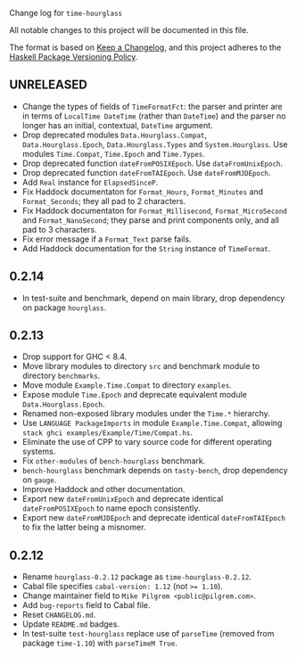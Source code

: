 Change log for `time-hourglass`

All notable changes to this project will be documented in this file.

The format is based on [Keep a Changelog](https://keepachangelog.com/en/1.0.0/),
and this project adheres to the
[Haskell Package Versioning Policy](https://pvp.haskell.org/).

## UNRELEASED

* Change the types of fields of `TimeFormatFct`: the parser and printer are in
  terms of `LocalTime DateTime` (rather than `DateTime`) and the parser no
  longer has an initial, contextual, `DateTime` argument.
* Drop deprecated modules `Data.Hourglass.Compat`, `Data.Hourglass.Epoch`,
  `Data.Hourglass.Types` and `System.Hourglass`. Use modules `Time.Compat`,
  `Time.Epoch` and `Time.Types`.
* Drop deprecated function `dateFromPOSIXEpoch`. Use `dataFromUnixEpoch`.
* Drop deprecated function `dateFromTAIEpoch`. Use `dateFromMJDEpoch`.
* Add `Real` instance for `ElapsedSinceP`.
* Fix Haddock documentaton for `Format_Hours`, `Format_Minutes` and
  `Format_Seconds`; they all pad to 2 characters.
* Fix Haddock documentaton for `Format_Millisecond`, `Format_MicroSecond` and
  `Format_NanoSecond`; they parse and print components only, and all pad to 3
  characters.
* Fix error message if a `Format_Text` parse fails.
* Add Haddock documentation for the `String` instance of `TimeFormat`.

## 0.2.14

* In test-suite and benchmark, depend on main library, drop dependency on
  package `hourglass`.

## 0.2.13

* Drop support for GHC < 8.4.
* Move library modules to directory `src` and benchmark module to directory
  `benchmarks`.
* Move module `Example.Time.Compat` to directory `examples`.
* Expose module `Time.Epoch` and deprecate equivalent module
  `Data.Hourglass.Epoch`.
* Renamed non-exposed library modules under the `Time.*` hierarchy.
* Use `LANGUAGE PackageImports` in module `Example.Time.Compat`, allowing
  `stack ghci examples/Example/Time/Compat.hs`.
* Eliminate the use of CPP to vary source code for different operating systems.
* Fix `other-modules` of `bench-hourglass` benchmark.
* `bench-hourglass` benchmark depends on `tasty-bench`, drop dependency on
  `gauge`.
* Improve Haddock and other documentation.
* Export new `dateFromUnixEpoch` and deprecate identical `dateFromPOSIXEpoch` to
  name epoch consistently.
* Export new `dateFromMJDEpoch` and deprecate identical `dateFromTAIEpoch` to
  fix the latter being a misnomer.

## 0.2.12

* Rename `hourglass-0.2.12` package as `time-hourglass-0.2.12`.
* Cabal file specifies `cabal-version: 1.12` (not `>= 1.10`).
* Change maintainer field to `Mike Pilgrem <public@pilgrem.com>`.
* Add `bug-reports` field to Cabal file.
* Reset `CHANGELOG.md`.
* Update `README.md` badges.
* In test-suite `test-hourglass` replace use of `parseTime` (removed from
  package `time-1.10`) with `parseTimeM True`.
